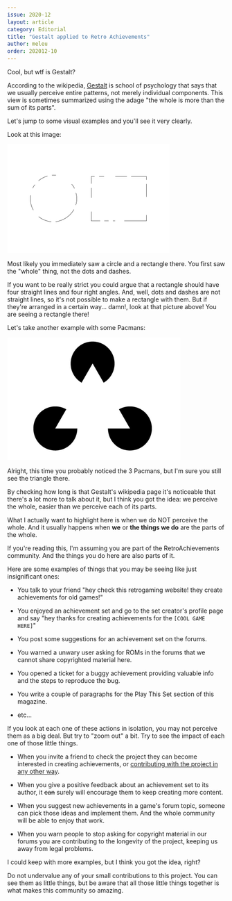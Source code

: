 ```yaml
---
issue: 2020-12
layout: article
category: Editorial
title: "Gestalt applied to Retro Achievements"
author: meleu
order: 202012-10
---
```


Cool, but wtf is Gestalt?

According to the wikipedia, [Gestalt](https://en.wikipedia.org/wiki/Gestalt_psychology) is school of psychology that says that we usually perceive entire patterns, not merely individual components. This view is sometimes summarized using the adage "the whole is more than the sum of its parts".

Let's jump to some visual examples and you'll see it very clearly.

Look at this image:

![Gestalt example](img/gestalt0.png)

Most likely you immediately saw a circle and a rectangle there. You first saw  the "whole" thing, not the dots and dashes.

If you want to be really strict you could argue that a rectangle should have four straight lines and four right angles. And, well, dots and dashes are not straight lines, so it's not possible to make a rectangle with them. But if they're arranged in a certain way... damn!, look at that picture above! You are seeing a rectangle there!

Let's take another example with some Pacmans:

![Gestalt example with pacmans](img/gestalt2.png)

Alright, this time you probably noticed the 3 Pacmans, but I'm sure you still see the triangle there.

By checking how long is that Gestalt's wikipedia page it's noticeable that there's a lot more to talk about it, but I think you got the idea: we perceive the whole, easier than we perceive each of its parts.

What I actually want to highlight here is when we do NOT perceive the whole. And it usually happens when **we** or **the things we do** are the parts of the whole.

If you're reading this, I'm assuming you are part of the RetroAchievements community. And the things you do here are also parts of it.

Here are some examples of things that you may be seeing like just insignificant ones:

- You talk to your friend "hey check this retrogaming website! they create achievements for old games!"

- You enjoyed an achievement set and go to the set creator's profile page and say "hey thanks for creating achievements for the `[COOL GAME HERE]`"

- You post some suggestions for an achievement set on the forums.

- You warned a unwary user asking for ROMs in the forums that we cannot share copyrighted material here.

- You opened a ticket for a buggy achievement providing valuable info and the steps to reproduce the bug.

- You write a couple of paragraphs for the Play This Set section of this magazine.

- etc...

If you look at each one of these actions in isolation, you may not perceive them as a big deal. But try to "zoom out" a bit. Try to see the impact of each one of those little things.

- When you invite a friend to check the project they can become interested in creating achievements, or [contributing with the project in any other way](https://docs.retroachievements.org/How-to-contribute-if-you-are-not-a-developer/).

- When you give a positive feedback about an achievement set to its author, it ~~can~~ surely will encourage them to keep creating more content.

- When you suggest new achievements in a game's forum topic, someone can pick those ideas and implement them. And the whole community will be able to enjoy that work.

- When you warn people to stop asking for copyright material in our forums you are contributing to the longevity of the project, keeping us away from legal problems.

I could keep with more examples, but I think you got the idea, right?

Do not undervalue any of your small contributions to this project. You can see them as little things, but be aware that all those little things together is what makes this community so amazing.

